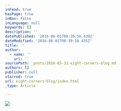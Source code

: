 ```yaml
---
inFeed: true
hasPage: true
inNav: false
inLanguage: null
keywords: []
description: ''
datePublished: '2016-06-01T08:39:56.439Z'
dateModified: '2016-06-01T08:39:16.435Z'
title: ''
author:
  - name: ''
    url: ''
sourcePath: _posts/2016-05-31-eight-corners-blog.md
authors: []
publisher: null
starred: true
url: eight-corners-blog/index.html
_type: Article

---
```

![](https://the-grid-user-content.s3-us-west-2.amazonaws.com/585091b1-e127-417e-aa18-b765b679cb47.jpg)